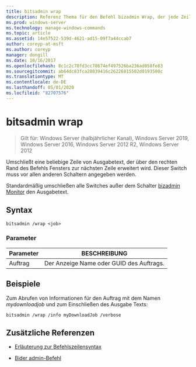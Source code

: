 ```yaml
---
title: bitsadmin wrap
description: Referenz Thema für den Befehl bizadmin Wrap, der jede Zeile von Ausgabetext umschließt, die über den rechten Rand des Befehls Fensters zur nächsten Zeile hinausgeht.
ms.prod: windows-server
ms.technology: manage-windows-commands
ms.topic: article
ms.assetid: 14e57522-539d-4621-ad15-09f7a44ccab7
author: coreyp-at-msft
ms.author: coreyp
manager: dongill
ms.date: 10/16/2017
ms.openlocfilehash: 8c1c2c78fd3cc78674ef497526ba236ad058fe83
ms.sourcegitcommit: ab64dc83fca28039416c26226815502d0193500c
ms.translationtype: MT
ms.contentlocale: de-DE
ms.lasthandoff: 05/01/2020
ms.locfileid: "82707576"
---
```

# <a name="bitsadmin-wrap"></a>bitsadmin wrap

> Gilt für: Windows Server (halbjährlicher Kanal), Windows Server 2019, Windows Server 2016, Windows Server 2012 R2, Windows Server 2012

Umschließt eine beliebige Zeile von Ausgabetext, der über den rechten Rand des Befehls Fensters zur nächsten Zeile erweitert wird. Dieser Switch muss vor allen anderen Schaltern angegeben werden.

Standardmäßig umschließen alle Switches außer dem Schalter [bizadmin Monitor](bitsadmin-monitor.md) den Ausgabetext.

## <a name="syntax"></a>Syntax

```
bitsadmin /wrap <job>
```

### <a name="parameters"></a>Parameter

| Parameter | BESCHREIBUNG |
| --------- | ---------- |
| Auftrag | Der Anzeige Name oder GUID des Auftrags. |

## <a name="examples"></a>Beispiele

Zum Abrufen von Informationen für den Auftrag mit dem Namen *mydownloadjob* und zum Einschließen des Ausgabe Texts:

```
bitsadmin /wrap /info myDownloadJob /verbose
```

## <a name="additional-references"></a>Zusätzliche Referenzen

- [Erläuterung zur Befehlszeilensyntax](command-line-syntax-key.md)

- [Bider admin-Befehl](bitsadmin.md)
